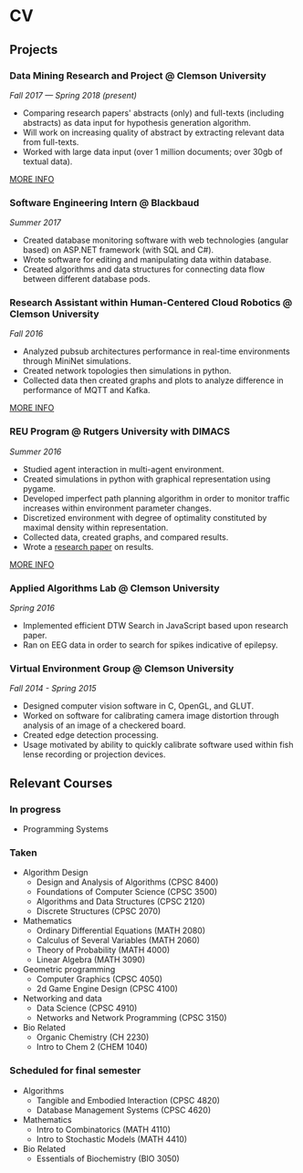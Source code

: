 # CV

## Projects

### Data Mining Research and Project @ Clemson University

*Fall 2017 — Spring 2018 (present)*

- Comparing research papers' abstracts (only) and full-texts (including abstracts) as data input for hypothesis generation algorithm.
- Will work on increasing quality of abstract by extracting relevant data from full-texts.
- Worked with large data input (over 1 million documents; over 30gb of textual data).

[MORE INFO](#/projects/topic_modeling_and_hypothesis_generation)

### Software Engineering Intern @ Blackbaud

*Summer 2017*

- Created database monitoring software with web technologies (angular based) on ASP.NET framework (with SQL and C#).
- Wrote software for editing and manipulating data within database.
- Created algorithms and data structures for connecting data flow between different database pods.

### Research Assistant within Human-Centered Cloud Robotics @ Clemson University

*Fall 2016*

- Analyzed pubsub architectures performance in real-time environments through MiniNet simulations.
- Created network topologies then simulations in python.
- Collected data then created graphs and plots to analyze difference in performance of MQTT and Kafka.

[MORE INFO](#/projects/pubsub_architecture_analysis)

### REU Program @ Rutgers University with DIMACS

*Summer 2016* 

- Studied agent interaction in multi-agent environment.
- Created simulations in python with graphical representation using pygame.
- Developed imperfect path planning algorithm in order to monitor traffic increases within environment parameter changes.
- Discretized environment with degree of optimality constituted by maximal density within representation.
- Collected data, created graphs, and compared results.
- Wrote a [research paper](../Resources/finalResearchPaper.pdf) on results.

[MORE INFO](#/projects/multi-robot_environment)

### Applied Algorithms Lab @ Clemson University

*Spring 2016*

- Implemented efficient DTW Search in JavaScript based upon research paper.
- Ran on EEG data in order to search for spikes indicative of epilepsy.

### Virtual Environment Group @ Clemson University

*Fall 2014 - Spring 2015*

- Designed computer vision software in C, OpenGL, and GLUT.
- Worked on software for calibrating camera image distortion through analysis of an image of a checkered board.
- Created edge detection processing.
- Usage motivated by ability to quickly calibrate software used within fish lense recording or projection devices.

## Relevant Courses

### In progress

- Programming Systems

### Taken

- Algorithm Design
    - Design and Analysis of Algorithms (CPSC 8400)
    - Foundations of Computer Science (CPSC 3500)
    - Algorithms and Data Structures (CPSC 2120)
    - Discrete Structures (CPSC 2070)
- Mathematics
    - Ordinary Differential Equations (MATH 2080)
    - Calculus of Several Variables (MATH 2060)
    - Theory of Probability (MATH 4000)
    - Linear Algebra (MATH 3090)
- Geometric programming
    - Computer Graphics (CPSC 4050)
    - 2d Game Engine Design (CPSC 4100)
- Networking and data
    - Data Science (CPSC 4910)
    - Networks and Network Programming (CPSC 3150)
- Bio Related
    - Organic Chemistry (CH 2230)
    - Intro to Chem 2 (CHEM 1040)

### Scheduled for final semester

- Algorithms
    - Tangible and Embodied Interaction (CPSC 4820)
    - Database Management Systems (CPSC 4620)
- Mathematics
    - Intro to Combinatorics (MATH 4110)
    - Intro to Stochastic Models (MATH 4410)
- Bio Related
    - Essentials of Biochemistry (BIO 3050)
